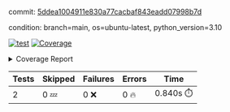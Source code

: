 commit: [5ddea1004911e830a77cacbaf843eadd07998b7d](https://github.com/rcmdnk/python-template/tree/5ddea1004911e830a77cacbaf843eadd07998b7d)

condition: branch=main, os=ubuntu-latest, python_version=3.10

[![test](https://github.com/rcmdnk/python-template/actions/workflows/test.yml/badge.svg)](https://github.com/rcmdnk/python-template/actions/runs/6998577793)
<a href="https://github.com/rcmdnk/python-template/blob/5ddea1004911e830a77cacbaf843eadd07998b7d/README.md"><img alt="Coverage" src="https://img.shields.io/badge/Coverage-100%25-brightgreen.svg" /></a><details><summary>Coverage Report </summary><table><tr><th>File</th><th>Stmts</th><th>Miss</th><th>Cover</th></tr><tbody><tr><td><b>TOTAL</b></td><td><b>4</b></td><td><b>0</b></td><td><b>100%</b></td></tr></tbody></table></details>

| Tests | Skipped | Failures | Errors | Time |
| ----- | ------- | -------- | -------- | ------------------ |
| 2 | 0 :zzz: | 0 :x: | 0 :fire: | 0.840s :stopwatch: |

